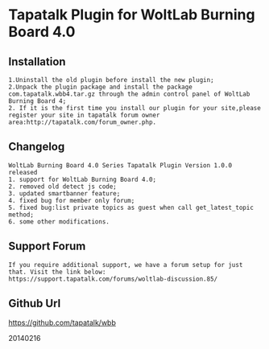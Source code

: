 Tapatalk Plugin for WoltLab Burning Board 4.0
===============================

Installation
-------------
    1.Uninstall the old plugin before install the new plugin;
    2.Unpack the plugin package and install the package com.tapatalk.wbb4.tar.gz through the admin control panel of WoltLab Burning Board 4;
    2. If it is the first time you install our plugin for your site,please register your site in tapatalk forum owner area:http://tapatalk.com/forum_owner.php.

Changelog
-------------
    WoltLab Burning Board 4.0 Series Tapatalk Plugin Version 1.0.0 released  
    1. support for WoltLab Burning Board 4.0;
    2. removed old detect js code;
    3. updated smartbanner feature; 
    4. fixed bug for member only forum;
    5. fixed bug:list private topics as guest when call get_latest_topic method;
    6. some other modifications.
    
Support Forum
-------------
    If you require additional support, we have a forum setup for just that. Visit the link below:
    https://support.tapatalk.com/forums/woltlab-discussion.85/
    
Github Url
-------------
https://github.com/tapatalk/wbb

20140216